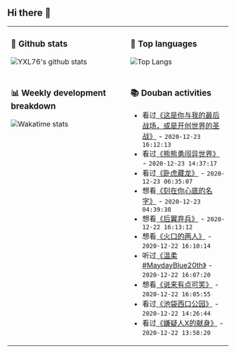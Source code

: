 ## Hi there 👋

<table>
<tr>
<td valign="top" width="54%">

### 🔭 Github stats

![YXL76's github stats](https://github-readme-stats.yxl76.vercel.app/api?username=YXL76&count_private=true&show_icons=true&include_all_commits=true&theme=tokyonight&line_height=28)

</td>

<td valign="top" width="46%">

### 🌱 Top languages

![Top Langs](https://github-readme-stats.yxl76.vercel.app/api/top-langs/?username=YXL76&layout=compact&theme=tokyonight&langs_count=10&hide=HTML,CSS,SCSS)

</td>
</tr>
<tr>
<td valign="top" width="54%">

### 📊 Weekly development breakdown

![Wakatime stats](https://github-readme-stats.yxl76.vercel.app/api/wakatime?username=YXL76&layout=compact&theme=tokyonight)


</td>
<td valign="top" width="46%">

### 📚 Douban activities

- 看过[《这是你与我的最后战场，或是开创世界的圣战》](http://movie.douban.com/subject/34868202/) - `2020-12-23 16:12:13`
- 看过[《熊熊勇闯异世界》](http://movie.douban.com/subject/34947620/) - `2020-12-23 14:37:17`
- 看过[《卧虎藏龙》](http://movie.douban.com/subject/1301168/) - `2020-12-23 06:35:07`
- 想看[《刻在你心底的名字》](http://movie.douban.com/subject/33408026/) - `2020-12-23 04:39:38`
- 想看[《后翼弃兵》](http://movie.douban.com/subject/32579283/) - `2020-12-22 16:13:12`
- 想看[《火口的两人》](http://movie.douban.com/subject/30405087/) - `2020-12-22 16:10:14`
- 听过[《温柔 #MaydayBlue20th》](https://music.douban.com/subject/34935357/) - `2020-12-22 16:07:20`
- 想看[《说来有点可笑》](http://movie.douban.com/subject/3269018/) - `2020-12-22 16:05:55`
- 看过[《池袋西口公园》](http://movie.douban.com/subject/34813598/) - `2020-12-22 14:26:44`
- 看过[《嫌疑人X的献身》](http://movie.douban.com/subject/26606743/) - `2020-12-22 13:58:20`

</td>
</tr>
</table>

<!--
**YXL76/YXL76** is a ✨ _special_ ✨ repository because its `README.md` (this file) appears on your GitHub profile.

Here are some ideas to get you started:

- 🔭 I’m currently working on ...
- 🌱 I’m currently learning ...
- 👯 I’m looking to collaborate on ...
- 🤔 I’m looking for help with ...
- 💬 Ask me about ...
- 📫 How to reach me: ...
- 😄 Pronouns: ...
- ⚡ Fun fact: ...
-->

